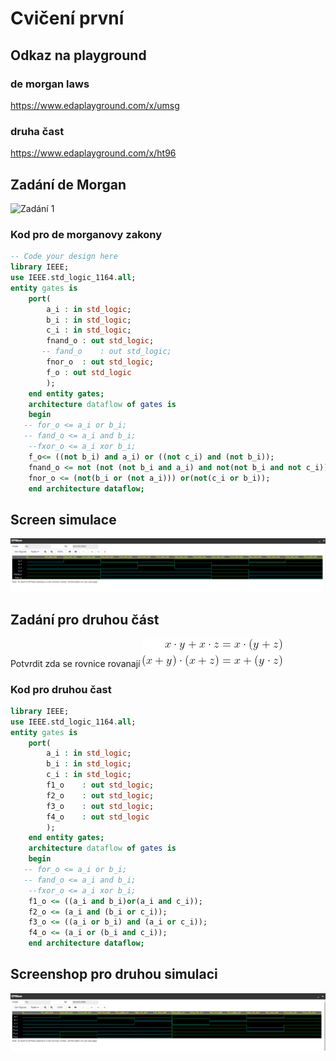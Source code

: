 # Cvičení první
## Odkaz na playground
### de morgan laws
https://www.edaplayground.com/x/umsg
### druha čast
https://www.edaplayground.com/x/ht96
## Zadání de Morgan
![Zadání 1](images/zadani1.PNG)
### Kod pro de morganovy zakony
```vhdl
-- Code your design here
library IEEE;
use IEEE.std_logic_1164.all;
entity gates is
	port(
    	a_i	: in std_logic;
        b_i	: in std_logic;
        c_i : in std_logic;
        fnand_o	: out std_logic;
       -- fand_o	: out std_logic;
      	fnor_o	: out std_logic;
        f_o : out std_logic
    	);
    end entity gates;
    architecture dataflow of gates is
    begin
   -- for_o <= a_i or b_i;
   -- fand_o <= a_i and b_i;
    --fxor_o <= a_i xor b_i;
    f_o<= ((not b_i) and a_i) or ((not c_i) and (not b_i));
    fnand_o <= not (not (not b_i and a_i) and not(not b_i and not c_i));
    fnor_o <= (not(b_i or (not a_i))) or(not(c_i or b_i));
    end architecture dataflow;
```
## Screen simulace
![Simulace](images/demorgan.PNG)
## Zadání pro druhou část
Potvrdit zda se rovnice rovanají
![Simulace](images/zadani2.PNG) 
### Kod pro druhou čast
```vhdl
library IEEE;
use IEEE.std_logic_1164.all;
entity gates is
	port(
    	a_i	: in std_logic;
        b_i	: in std_logic;
        c_i : in std_logic;
        f1_o	: out std_logic;
        f2_o	: out std_logic;
      	f3_o	: out std_logic;
        f4_o 	: out std_logic
    	);
    end entity gates;
    architecture dataflow of gates is
    begin
   -- for_o <= a_i or b_i;
   -- fand_o <= a_i and b_i;
    --fxor_o <= a_i xor b_i;
    f1_o <= ((a_i and b_i)or(a_i and c_i));
	f2_o <= (a_i and (b_i or c_i));
	f3_o <= ((a_i or b_i) and (a_i or c_i));
	f4_o <= (a_i or (b_i and c_i));
    end architecture dataflow;
```
## Screenshop pro druhou simulaci
![Simulace](images/2cast.PNG)    